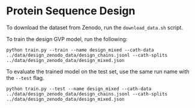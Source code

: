 # Protein Sequence Design

To download the dataset from Zenodo, run the `download_data.sh` script.
    

To train the design GVP model, run the following:

    python train.py --train --name design_mixed --cath-data ../data/design_zenodo_data/design_chains.jsonl --cath-splits ../data/design_zenodo_data/design_mixed.json

To evaluate the trained model on the test set, use the same run name with the `--test` flag.

    python train.py --test --name design_mixed --cath-data ../data/design_zenodo_data/design_chains.jsonl --cath-splits ../data/design_zenodo_data/design_mixed.json